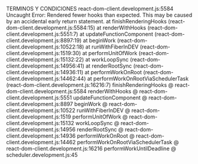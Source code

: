 TERMINOS Y CONDICIONES
react-dom-client.development.js:5584  Uncaught Error: Rendered fewer hooks than expected. This may be caused by an accidental early return statement.
    at finishRenderingHooks (react-dom-client.development.js:5584:15)
    at renderWithHooks (react-dom-client.development.js:5551:7)
    at updateFunctionComponent (react-dom-client.development.js:8897:19)
    at beginWork (react-dom-client.development.js:10522:18)
    at runWithFiberInDEV (react-dom-client.development.js:1519:30)
    at performUnitOfWork (react-dom-client.development.js:15132:22)
    at workLoopSync (react-dom-client.development.js:14956:41)
    at renderRootSync (react-dom-client.development.js:14936:11)
    at performWorkOnRoot (react-dom-client.development.js:14462:44)
    at performWorkOnRootViaSchedulerTask (react-dom-client.development.js:16216:7)
finishRenderingHooks @ react-dom-client.development.js:5584
renderWithHooks @ react-dom-client.development.js:5551
updateFunctionComponent @ react-dom-client.development.js:8897
beginWork @ react-dom-client.development.js:10522
runWithFiberInDEV @ react-dom-client.development.js:1519
performUnitOfWork @ react-dom-client.development.js:15132
workLoopSync @ react-dom-client.development.js:14956
renderRootSync @ react-dom-client.development.js:14936
performWorkOnRoot @ react-dom-client.development.js:14462
performWorkOnRootViaSchedulerTask @ react-dom-client.development.js:16216
performWorkUntilDeadline @ scheduler.development.js:45


